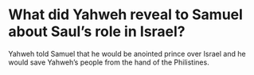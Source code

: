 # What did Yahweh reveal to Samuel about Saul’s role in Israel?

Yahweh told Samuel that he would be anointed prince over Israel and he would save Yahweh’s people from the hand of the Philistines.
